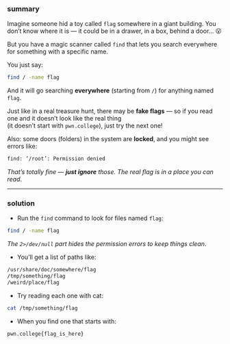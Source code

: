 ### summary 
Imagine someone hid a toy called `flag` somewhere in a giant building. You don’t know where it is — it could be in a drawer, in a box, behind a door… 😮

But you have a magic scanner called `find` that lets you search everywhere for something with a specific name.

You just say:
```bash
find / -name flag
```
And it will go searching **everywhere** (starting from `/`) for anything named `flag`.

Just like in a real treasure hunt, there may be **fake flags** — so if you read one and it doesn’t look like the real thing<br> (it doesn’t start with `pwn.college`), just try the next one!

Also: some doors (folders) in the system are **locked**, and you might see errors like:
```bash
find: ‘/root’: Permission denied
```
*That’s totally fine — **just ignore** those. The real flag is in a place you can read*.
_________
### solution
- Run the `find` command to look for files named `flag`:
```bash
find / -name flag 
```
*The `2>/dev/null` part hides the permission errors to keep things clean*.
- You’ll get a list of paths like:
```bash
/usr/share/doc/somewhere/flag
/tmp/something/flag
/weird/place/flag
```
- Try reading each one with cat:
```bash
cat /tmp/something/flag
```
- When you find one that starts with:
```bash
pwn.college{flag_is_here}
```
